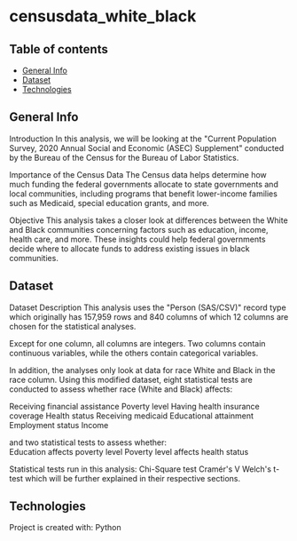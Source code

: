 # censusdata_white_black

## Table of contents

* [General Info](#general-info)
* [Dataset](#dataset)
* [Technologies](#technologies)

## General Info

Introduction
In this analysis, we will be looking at the "Current Population Survey, 2020 Annual Social and Economic (ASEC) Supplement" conducted by the Bureau of the Census for the Bureau of Labor Statistics.

Importance of the Census Data
The Census data helps determine how much funding the federal governments allocate to state governments and local communities, including programs that benefit lower-income families such as Medicaid, special education grants, and more.

Objective
This analysis takes a closer look at differences between the White and Black communities concerning factors such as education, income, health care, and more. These insights could help federal governments decide where to allocate funds to address existing issues in black communities.

## Dataset

Dataset Description
This analysis uses the "Person (SAS/CSV)" record type which originally has 157,959 rows and 840 columns of which 12 columns are chosen for the statistical analyses.

Except for one column, all columns are integers. Two columns contain continuous variables, while the others contain categorical variables.

In addition, the analyses only look at data for race White and Black in the race column. Using this modified dataset, eight statistical tests are conducted to assess whether race (White and Black) affects:

Receiving financial assistance
Poverty level
Having health insurance coverage
Health status
Receiving medicaid
Educational attainment
Employment status
Income

and two statistical tests to assess whether:<br>
Education affects poverty level
Poverty level affects health status

Statistical tests run in this analysis:
Chi-Square test
Cramér's V
Welch's t-test
which will be further explained in their respective sections.

## Technologies

Project is created with:
Python

